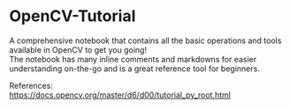 # OpenCV-Tutorial

A comprehensive notebook that contains all the basic operations and tools available in OpenCV to get you going!  
The notebook has many inline comments and markdowns for easier understanding on-the-go and is a great reference tool for beginners.  

References:  
https://docs.opencv.org/master/d6/d00/tutorial_py_root.html
